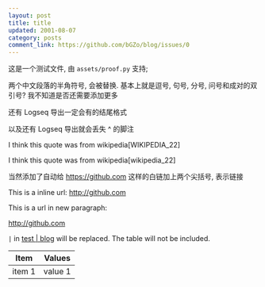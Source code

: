 ```yaml
---
layout: post
title: title
updated: 2001-08-07
category: posts
comment_link: https://github.com/bGZo/blog/issues/0
---
```


这是一个测试文件, 由 `assets/proof.py` 支持;

两个中文段落的半角符号, 会被替换. 基本上就是逗号, 句号, 分号, 问号和成对的双引号? 我不知道是否还需要添加更多

还有 Logseq 导出一定会有的结尾格式  

以及还有 Logseq 导出就会丢失 ^ 的脚注

I think this quote was from wikipedia[WIKIPEDIA_22]

I think this quote was from wikipedia[wikipedia_22]

当然添加了自动给 https://github.com 这样的白链加上两个尖括号, 表示链接

This is a inline url: http://github.com

This is a url in new paragraph:

http://github.com

`|` in [test | blog](http://foo.bar/) will be replaced. The table will not be included.

| Item | Values |
|------| -------|
| item 1 | value 1|

